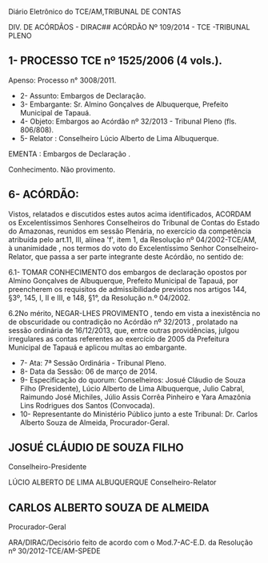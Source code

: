 Diário Eletrônico do TCE/AM,TRIBUNAL DE CONTAS

DIV. DE  ACÓRDÃOS - DIRAC## ACÓRDÃO Nº 109/2014 - TCE -TRIBUNAL PLENO

## 1- PROCESSO TCE nº 1525/2006 (4 vols.).

Apenso: Processo n° 3008/2011.

- 2- Assunto: Embargos de Declaração.
- 3- Embargante: Sr. Almino Gonçalves de Albuquerque, Prefeito Municipal de Tapauá.
- 4- Objeto: Embargos ao Acórdão nº 32/2013 - Tribunal Pleno (fls. 806/808).
- 5- Relator : Conselheiro Lúcio Alberto de Lima Albuquerque.

EMENTA : Embargos de Declaração .

Conhecimento. Não provimento.

## 6- ACÓRDÃO:

Vistos, relatados e discutidos estes autos acima identificados, ACORDAM os Excelentíssimos Senhores Conselheiros do Tribunal de Contas do Estado do Amazonas, reunidos em sessão Plenária, no exercício da competência atribuída pelo art.11,  III, alínea 'f',  item  1,  da  Resolução  nº  04/2002-TCE/AM, à  unanimidade ,  nos  termos  do  voto  do Excelentíssimo Senhor Conselheiro-Relator, que passa a ser parte integrante deste Acórdão, no sentido de:

6.1-  TOMAR  CONHECIMENTO dos  embargos  de  declaração  opostos  por Almino  Gonçalves  de  Albuquerque,  Prefeito  Municipal  de  Tapauá,  por  preencherem  os requisitos de admissibilidade previstos nos artigos 144, §3º, 145,  I,  II  e  III, e  148, §1°, da Resolução n.º 04/2002.

6.2No mérito, NEGAR-LHES PROVIMENTO ,  tendo  em vista a inexistência no de obscuridade ou contradição no Acórdão nº 32/2013 , prolatado na sessão ordinária de 16/12/2013,  que,  entre  outras  providências,  julgou  irregulares  as  contas  referentes  ao exercício de 2005 da Prefeitura Municipal de Tapauá e aplicou multas ao embargante.

- 7- Ata: 7ª Sessão Ordinária - Tribunal Pleno.
- 8- Data da Sessão: 06 de março de 2014.
- 9-  Especificação  do  quorum: Conselheiros:  Josué  Cláudio  de  Souza  Filho  (Presidente), Lúcio  Alberto  de  Lima  Albuquerque,  Julio  Cabral,  Raimundo  José  Michiles,  Júlio  Assis Corrêa Pinheiro e Yara Amazônia Lins Rodrigues dos Santos (Convocada).
- 10- Representante do Ministério Público junto a este Tribunal: Dr. Carlos Alberto Souza de Almeida, Procurador-Geral.

## JOSUÉ CLÁUDIO DE SOUZA FILHO

Conselheiro-Presidente

LÚCIO ALBERTO DE LIMA ALBUQUERQUE Conselheiro-Relator

## CARLOS ALBERTO SOUZA DE ALMEIDA

Procurador-Geral

ARA/DIRAC/Decisório feito de acordo com o Mod.7-AC-E.D. da Resolução nº 30/2012-TCE/AM-SPEDE